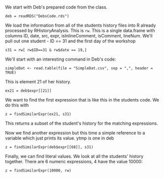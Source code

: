 

We start with Deb's prepared code from the class.
```
deb = readRDS("DebsCode.rds")
```


We load the information from all of the students history files into R
already processed by RHistoryAnalysis. This is `rw`.
This is a single data.frame with columns ID, date, src, expr, isInlineComment, isComment, lineNum.
We'll pull out one student - ID == 31 and the first day of the workshop
```
s31 = rw[ rw$ID==31 & rw$date == 19,]
```


We'll start with an interesting command in Deb's code:
```
simpleDat <- read.table(file = "SimpleDat.csv", sep = ",", header = TRUE)
```
This is element 21 of her history.
```
ex21 = deb$expr[[21]]
```

We want to find the first expression that is like this in the students code.
We do this with
```
z = findSimilarExpr(ex21, s31)
```
This returns
a subset of the student's history 
for the matching expressions.


Now we find another expression
but this time a simple reference to a variable 
which just prints its value.
ytmp is one in deb

```
z = findSimilarExpr(deb$expr[[68]], s31)
```



Finally, we can find literal values.
We look at all the students' history together.
There are 6 numeric expressions, 4 have the value 10000:
```
z = findSimilarExpr(10000, rw)
```


